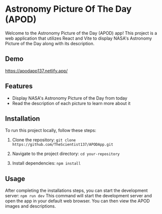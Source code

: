# Astronomy Picture Of The Day (APOD)

Welcome to the Astronomy Picture of the Day (APOD) app! This project is a web application that utilizes React and Vite to display NASA's Astronomy Picture of the Day along with its description.

## Demo
https://apodapp137.netlify.app/

## Features
- Display NASA's Astronomy Picture of the Day from today
- Read the description of each picture to learn more about it

## Installation
To run this project locally, follow these steps:

1. Clone the repository:
`git clone https://github.com/TheScientist137/APODApp.git`

2. Navigate to the project directory:
`cd your-repository`

3. Install dependencies:
`npm install`

## Usage
After completing the installations steps, you can start the development server:
`npm run dev`
This command will start the development server and open the app in your default web browser. You can then view the APOD images and descriptions.


